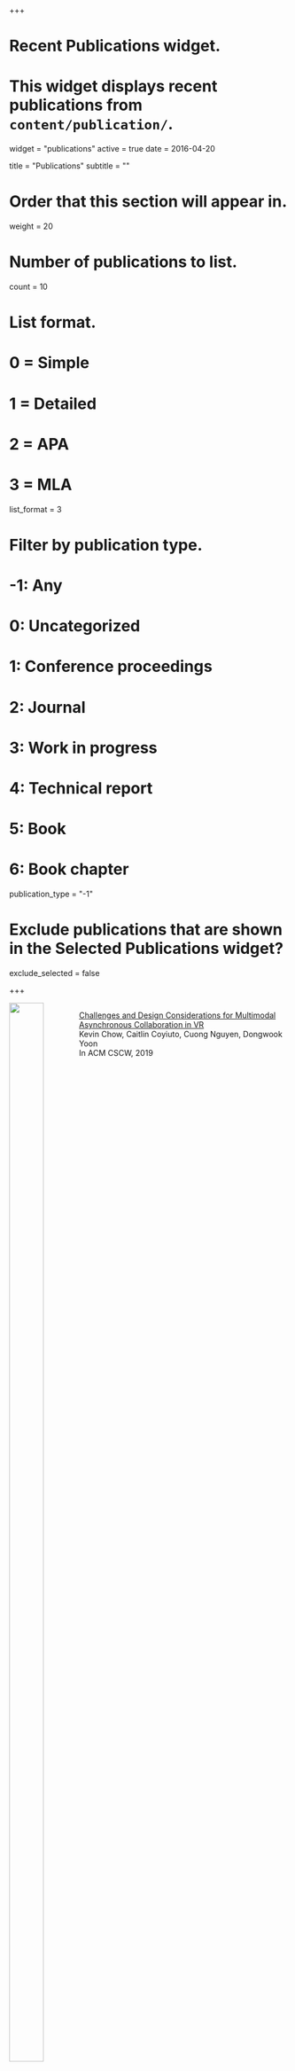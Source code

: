 +++
# Recent Publications widget.
# This widget displays recent publications from `content/publication/`.
widget = "publications"
active = true
date = 2016-04-20

title = "Publications"
subtitle = ""

# Order that this section will appear in.
weight = 20

# Number of publications to list.
count = 10

# List format.
#   0 = Simple
#   1 = Detailed
#   2 = APA
#   3 = MLA
list_format = 3

# Filter by publication type.
# -1: Any
#  0: Uncategorized
#  1: Conference proceedings
#  2: Journal
#  3: Work in progress
#  4: Technical report
#  5: Book
#  6: Book chapter
publication_type = "-1"

# Exclude publications that are shown in the Selected Publications widget?
exclude_selected = false



+++
<div style="display:inline-block; float: left; width:25%; align: center;vertical-align: top;" >
  <img src="img/AsyncVR_small.png" width="70%" height="70%">
</div>
<div style="display:inline-block; float: right; width:75%;vertical-align: top;">
  <p>
  <a href = "https://dl.acm.org/citation.cfm?id=3359142" target="_blank">Challenges and Design Considerations for Multimodal Asynchronous Collaboration in VR</a> 
  <br>
  Kevin Chow, Caitlin Coyiuto, Cuong Nguyen, Dongwook Yoon 
  <br>
  In ACM CSCW, 2019
  <br> 
  </p>
</div>
<div style="clear:both"/></div>


<div style="display:inline-block; float: left; width:25%; align: center;vertical-align: top;" >
  <img src="img/tutorivr.jpg" width="70%" height="70%">
</div>
<div style="display:inline-block; float: right; width:75%;vertical-align: top;">
  <p>
  <a href = "https://www.tkbala.com/tutorivr" target="_blank">TutoriVR: A Video-Based Tutorial System for Design Applications in Virtual Reality</a> 
  <br>
  Balasaravanan Thoravi Kumaravel, Cuong Nguyen, Stephen DiVerdi, Bjoern Hartmann
  <br>
  In ACM CHI, 2019
  <br> 
  </p>
</div>
<div style="clear:both"/></div>


<div style="display:inline-block; float: left; width:25%; align: center;vertical-align: top;" >
  <img src="img/depthconflict.png" width="70%" height="70%">
</div>
<div style="display:inline-block; float: right; width:75%;vertical-align: top;">
  <p>
  <a href = "/depthconflict/" target="_blank">Depth Conflict Reduction for Stereo VR Video Interfaces</a> 
  <br>
  Cuong Nguyen, Stephen DiVerdi, Aaron Hertzmann, Feng Liu
  <br>
  In ACM CHI, 2018
  <br> 
  </p>
</div>
<div style="clear:both"/></div>




<div style="display:inline-block; float: left; width:25%; align: center;vertical-align: top;" >
  <img src="img/collavr.jpg" width="70%" height="70%">
</div>
<div style="display:inline-block; float: right; width:75%;vertical-align: top;">
  <p>
  <a href = "http://web.cecs.pdx.edu/~fliu/project/collavr/" target="_blank">CollaVR: Collaborative In-Headset Review for VR Video</a> 
  <br>
  Cuong Nguyen, Stephen DiVerdi, Aaron Hertzmann, Feng Liu
  <br>
  In ACM UIST, 2017
  </p>
</div>
<div style="clear:both"/></div>



<div style="display:inline-block; float: left; width:25%;  align: center;vertical-align: top;" >
  <img src="img/vremiere.png" width="70%" height="70%">
</div>
<div style="display:inline-block; float: right; width:75%;vertical-align: top;">
  <p>
  <a href = "http://web.cecs.pdx.edu/~fliu/project/vremiere/" target="_blank">Vremiere: In-headset Virtual Reality Video Editing </a>
  <br>
  Cuong Nguyen, Stephen DiVerdi, Aaron Hertzmann, Feng Liu
  <br>
  In ACM CHI, 2017 <font color="red">(Best paper honorable mention award)</font>
  </p>
</div>
<div style="clear:both"/></div>



<div style="display:inline-block; float: left; width:25%;  align: center;vertical-align: top;" >
  <img src="img/GazeNoter_small.png" width="70%" height="70%">
</div>
<div style="display:inline-block; float: right; width:75%;vertical-align: top;">
  <p>
  <a href = "http://web.cecs.pdx.edu/~fliu/project/gazenote/" target="_blank">
  Gaze-based Notetaking for Learning from Lecture Videos</a>
  <br>
  Cuong Nguyen, Feng Liu. 
  <br>
  In ACM CHI, 2016.
  </p>
</div>
<div style="clear:both"/></div>



<div style="display:inline-block; float: left; width:25%;  align: center;vertical-align: top;" >
  <img src="img/tutordmvnicon_small.png" width="70%" height="70%">
</div>
<div style="display:inline-block; float: right; width:75%;vertical-align: top;">
  <p>
  <a href = "http://web.cecs.pdx.edu/~fliu/project/tutorDMVN/" target="_blank">
  Making Software Tutorial Video Responsive  </a>
  <br>
  Cuong Nguyen, Feng Liu. 
  <br>
  In ACM CHI, 2015 <font color="red">(Best paper honorable mention award)</font>
  </p>
</div>
<div style="clear:both"/></div>



<div style="display:inline-block; float: left; width:25%;align: center;vertical-align: top;" >
  <img src="img/hotspot.jpg" width="70%" height="70%">
</div>
<div style="display:inline-block; float: right; width:75%;vertical-align: top;">
  <p>
  <a href = "http://web.cecs.pdx.edu/~fliu/project/hotspot/" target="_blank">
  Hotspot: Making Computer Vision More Effective for Human Video Surveillance </a>
  <br>
  Cuong Nguyen, Wu-chi Feng, Feng Liu
  <br>
  Information Visualization
  </p>
</div>
<div style="clear:both"/></div>



<div style="display:inline-block; float: left; width:25%;  align: center;vertical-align: top;" >
  <img src="img/dmvntouch.png" width="70%" height="70%">
</div>
<div style="display:inline-block; float: right; width:75%;vertical-align: top;">
  <p>
  <a href = "http://web.cecs.pdx.edu/~fliu/project/TouchDMVN" target="_blank">
  Direct Manipulation Video Navigation on Touch Screens</a>
  <br>
  Cuong Nguyen, Yuzhen Niu, Feng Liu
  <br>
  In ACM MobileHCI, 2014
  </p>
</div>
<div style="clear:both"/></div>



<div style="display:inline-block; float: left; width:25%;  align: center;vertical-align: top;" >
  <img src="img/dmvn3d.jpg" width="70%" height="70%">
</div>
<div style="display:inline-block; float: right; width:75%;vertical-align: top;">
  <p>
  <a href = "http://web.cecs.pdx.edu/~fliu/project/3DDMVN" target="_blank">
  Direct Manipulation Video Navigation in 3D</a>
  <br>
  Cuong Nguyen, Yuzhen Niu, Feng Liu
  <br>
  In ACM CHI, 2013 <font color="red">(Best paper honorable mention award)</font>
  </p>
</div>
<div style="clear:both"/></div>



<div style="display:inline-block; float: left; width:25%;  align: center;vertical-align: top;" >
  <img src="img/summagator.jpg" width="70%" height="70%">
</div>
<div style="display:inline-block; float: right; width:75%;vertical-align: top;">
  <p>
  <a href = "http://web.cecs.pdx.edu/~fliu/project/summagator" target="_blank">
  Video Summagator: An Interface for Video Summarization and Navigation</a>
  <br>
  Cuong Nguyen, Yuzhen Niu, Feng Liu
  <br>
  In ACM CHI, 2012 
  </p>
</div>
<div style="clear:both"/></div>